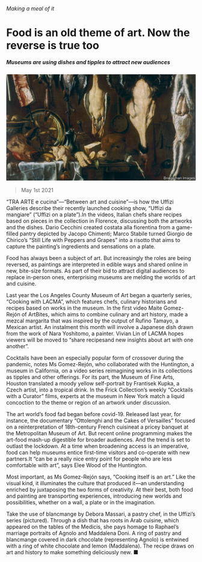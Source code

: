 ###### Making a meal of it

# Food is an old theme of art. Now the reverse is true too 

##### Museums are using dishes and tipples to attract new audiences 

![image](images/20210501_bkp505.jpg) 

> May 1st 2021 

“TRA ARTE e cucina”—“Between art and cuisine”—is how the Uffizi Galleries describe their recently launched cooking show, “Uffizi da mangiare” (“Uffizi on a plate”).In the videos, Italian chefs share recipes based on pieces in the collection in Florence, discussing both the artworks and the dishes. Dario Cecchini created costata alla fiorentina from a game-filled pantry depicted by Jacopo Chimenti; Marco Stabile turned Giorgio de Chirico’s “Still Life with Peppers and Grapes” into a risotto that aims to capture the painting’s ingredients and sensations on a plate.

Food has always been a subject of art. But increasingly the roles are being reversed, as paintings are interpreted in edible ways and shared online in new, bite-size formats. As part of their bid to attract digital audiences to replace in-person ones, enterprising museums are melding the worlds of art and cuisine.


Last year the Los Angeles County Museum of Art began a quarterly series, “Cooking with LACMA”, which features chefs, culinary historians and recipes based on works in the museum. In the first video Maite Gomez-Rejón of ArtBites, which aims to combine culinary and art history, made a mezcal margarita that was inspired by the output of Rufino Tamayo, a Mexican artist. An instalment this month will involve a Japanese dish drawn from the work of Nara Yoshitomo, a painter. Vivian Lin of LACMA hopes viewers will be moved to “share recipesand new insights about art with one another”.

Cocktails have been an especially popular form of crossover during the pandemic, notes Ms Gomez-Rejón, who collaborated with the Huntington, a museum in California, on a video series reimagining works in its collections as tipples and other offerings. For its part, the Museum of Fine Arts, Houston translated a moody yellow self-portrait by Frantisek Kupka, a Czech artist, into a tropical drink. In the Frick Collection’s weekly “Cocktails with a Curator” films, experts at the museum in New York match a liquid concoction to the theme or region of an artwork under discussion.

The art world’s food fad began before covid-19. Released last year, for instance, the documentary “Ottolenghi and the Cakes of Versailles” focused on a reinterpretation of 18th-century French cuisineat a pricey banquet at the Metropolitan Museum of Art. But recent online programming makes the art-food mash-up digestible for broader audiences. And the trend is set to outlast the lockdown. At a time when broadening access is an imperative, food can help museums entice first-time visitors and co-operate with new partners.It “can be a really nice entry point for people who are less comfortable with art”, says Elee Wood of the Huntington.

Most important, as Ms Gomez-Rejón says, “Cooking itself is an art.” Like the visual kind, it illuminates the culture that produced it—an understanding enriched by juxtaposing the two forms of creativity. At their best, both food and painting are transporting experiences, introducing new worlds and possibilities, whether on a wall, a plate or in the imagination.

Take the use of blancmange by Debora Massari, a pastry chef, in the Uffizi’s series (pictured). Through a dish that has roots in Arab cuisine, which appeared on the tables of the Medicis, she pays homage to Raphael’s marriage portraits of Agnolo and Maddalena Doni. A ring of pastry and blancmange covered in dark chocolate (representing Agnolo) is entwined with a ring of white chocolate and lemon (Maddalena). The recipe draws on art and history to make something deliciously new. ■

